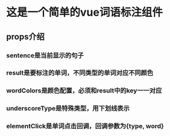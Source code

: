 # 这是一个简单的vue词语标注组件

## props介绍

### sentence是当前显示的句子

### result是要标注的单词，不同类型的单词对应不同颜色

### wordColors是颜色配置，必须和result中的key一一对应

### underscoreType是特殊类型，用下划线表示

### elementClick是单词点击回调，回调参数为{type, word}